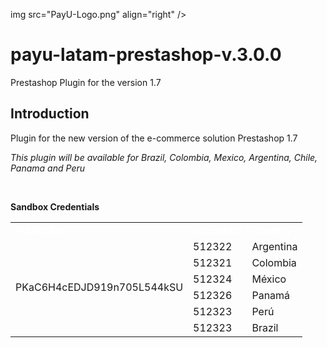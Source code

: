 img src="PayU-Logo.png" align="right" />
# payu-latam-prestashop-v.3.0.0
Prestashop Plugin  for the version 1.7





Introduction
--------------------------------------
Plugin for the new version of the e-commerce solution Prestashop 1.7

<i>This plugin will be available for Brazil, Colombia, Mexico, Argentina, Chile, Panama and Peru </i>

<br>

<b>Sandbox Credentials</b>
<table >
	<tr>
		<td><span style="color: #fff"><b>Public Key</span></td>
		<td><span style="color: #fff"><b>accountId</span></td>
		<td><span style="color: #fff"><b>Country</span></td>
	</tr>
	<tr>
		<td rowspan="6">PKaC6H4cEDJD919n705L544kSU</td>
		<td>512322</td>
		<td>Argentina</td>
	</tr>
	<tr>
		<td>512321</td>
		<td>Colombia</td>
	</tr>
	<tr>
		<td>512324</td>
		<td>México</td>
	</tr>
	<tr>
		<td>512326</td>
		<td>Panamá</td>
	</tr>
	<tr>
		<td>512323</td>
		<td>Perú</td>
	</tr>
	<tr>
		<td>512323</td>
		<td>Brazil</td>
	</tr>
</table>

